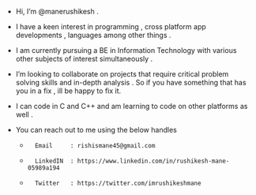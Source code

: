 - Hi, I’m @manerushikesh .
- I have a keen interest in programming , cross platform app developments , languages among other things .
- I am currently pursuing a BE in Information Technology with various other subjects of interest simultaneously .  
- I’m looking to collaborate on projects that require critical problem solving skills and in-depth analysis . So if you have something that has you in a fix , ill be happy to fix it.
- I can code in C and C++ and am learning to code on other platforms as well .

- You can reach out to me using the below handles
	-		Email     : rishismane45@gmail.com
	-		LinkedIN  : https://www.linkedin.com/in/rushikesh-mane-05989a194
	-		Twitter   : https://twitter.com/imrushikeshmane
<!---
manerushikesh/manerushikesh is a ✨ special ✨ repository because its `README.md` (this file) appears on your GitHub profile.
You can click the Preview link to take a look at your changes.
--->

